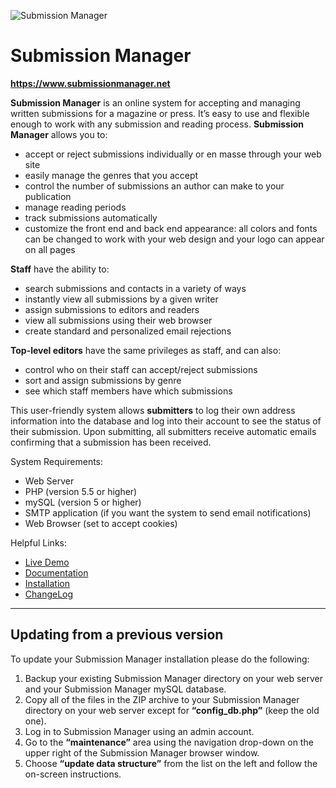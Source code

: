 ![Submission Manager](https://www.submissionmanager.net/info/logo.gif)

# Submission Manager
**https://www.submissionmanager.net**

**Submission Manager** is an online system for accepting and managing written submissions for a magazine or press. It’s easy to use and flexible enough to work with any submission and reading process. **Submission Manager** allows you to:

* accept or reject submissions individually or en masse through your web site
* easily manage the genres that you accept
* control the number of submissions an author can make to your publication
* manage reading periods
* track submissions automatically
* customize the front end and back end appearance: all colors and fonts can be changed to work with your web design and your logo can appear on all pages

**Staff** have the ability to:

* search submissions and contacts in a variety of ways
* instantly view all submissions by a given writer
* assign submissions to editors and readers
* view all submissions using their web browser
* create standard and personalized email rejections

**Top-level editors** have the same privileges as staff, and can also:

* control who on their staff can accept/reject submissions
* sort and assign submissions by genre
* see which staff members have which submissions

This user-friendly system allows **submitters** to log their own address information into the database and log into their account to see the status of their submission. Upon submitting, all submitters receive automatic emails confirming that a submission has been received.

System Requirements:

* Web Server
* PHP (version 5.5 or higher)
* mySQL (version 5 or higher)
* SMTP application (if you want the system to send email notifications)
* Web Browser (set to accept cookies)

Helpful Links:

* [Live Demo](https://www.submissionmanager.net)
* [Documentation](https://www.submissionmanager.net/documentation.html)
* [Installation](https://www.submissionmanager.net/documentation.html#installation_header)
* [ChangeLog](changelog.txt)

---

## Updating from a previous version

To update your Submission Manager installation please do the following:

1. Backup your existing Submission Manager directory on your web server and your Submission Manager mySQL database.
1. Copy all of the files in the ZIP archive to your Submission Manager directory on your web server except for **“config_db.php”** (keep the old one).
1. Log in to Submission Manager using an admin account.
1. Go to the **“maintenance”** area using the navigation drop-down on the upper right of the Submission Manager browser window.
1. Choose **“update data structure”** from the list on the left and follow the on-screen instructions.
